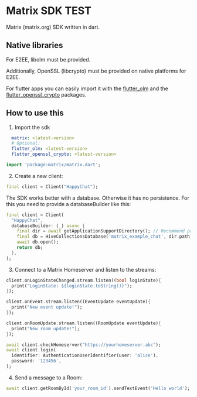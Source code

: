 # Matrix SDK TEST

Matrix (matrix.org) SDK written in dart.

## Native libraries

For E2EE, libolm must be provided.

Additionally, OpenSSL (libcrypto) must be provided on native platforms for E2EE.

For flutter apps you can easily import it with the [flutter_olm](https://pub.dev/packages/flutter_olm) and the [flutter_openssl_crypto](https://pub.dev/packages/flutter_openssl_crypto) packages.

## How to use this

1. Import the sdk

```yaml
  matrix: <latest-version>
  # Optional:
  flutter_olm: <latest-version>
  flutter_openssl_crypto: <latest-version>
```

```dart
import 'package:matrix/matrix.dart';
```

2. Create a new client:

```dart
final client = Client("HappyChat");
```

The SDK works better with a database. Otherwise it has no persistence. For this you need to provide a databaseBuilder like this:

```dart
final client = Client(
  "HappyChat",
  databaseBuilder: (_) async {
    final dir = await getApplicationSupportDirectory(); // Recommend path_provider package
    final db = HiveCollectionsDatabase('matrix_example_chat', dir.path);
    await db.open();
    return db;
  },
);
```

3. Connect to a Matrix Homeserver and listen to the streams:

```dart
client.onLoginStateChanged.stream.listen((bool loginState){ 
  print("LoginState: ${loginState.toString()}");
});

client.onEvent.stream.listen((EventUpdate eventUpdate){ 
  print("New event update!");
});

client.onRoomUpdate.stream.listen((RoomUpdate eventUpdate){ 
  print("New room update!");
});

await client.checkHomeserver("https://yourhomeserver.abc");
await client.login(
  identifier: AuthenticationUserIdentifier(user: 'alice'),
  password: '123456',
);
```

4. Send a message to a Room:

```dart
await client.getRoomById('your_room_id').sendTextEvent('Hello world');
```
